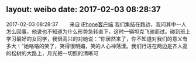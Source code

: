 layout: weibo
date: 2017-02-03 08:28:37
---
<meta name="referrer" content="no-referrer" />

2017-02-03 08:28:37  &nbsp;&nbsp;&nbsp;&nbsp;&nbsp;&nbsp; 来自 <a href="http://app.weibo.com/t/feed/9ksdit" rel="nofollow">iPhone客户端</a>
我们集结在路边，我问其中一人怎么回事，他说也不知道为什么形势急转直下，这时一辆坦克飞驰而过。碰到班上学习最好的女同学，我很高兴的对她说：“你居然来了，你不知道对我们的意义有多大！”她咯咯的笑了，笑得很明媚，笑的人心神荡漾。我们行进在两边是齐人高的松树的大路上，月光把一切照的清晰可 ​​​
